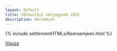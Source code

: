 ```yaml
---
layout: default
title: Választási névjegyzék 2022
description: Kérsemjén
---
```


{% include settlementHTMLs/Keersemjeen.html %}

[Vissza](./)
